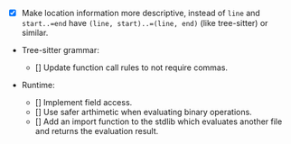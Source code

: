- [x] Make location information more descriptive, instead of `line` and `start..=end` have `(line, start)..=(line, end)` (like tree-sitter) or similar.

- Tree-sitter grammar:
    - [] Update function call rules to not require commas.

- Runtime:
    - [] Implement field access.
    - [] Use safer arthimetic when evaluating binary operations.
    - [] Add an import function to the stdlib which evaluates another file and returns the evaluation result. 
